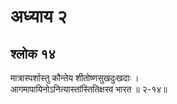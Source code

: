 # अध्याय २

## श्लोक १४

मात्रास्पर्शास्तु कौन्तेय शीतोष्णसुखदुःखदाः ।<br>आगमापायिनोऽनित्यास्तांस्तितिक्षस्व भारत ॥ २-१४॥<br><br>

